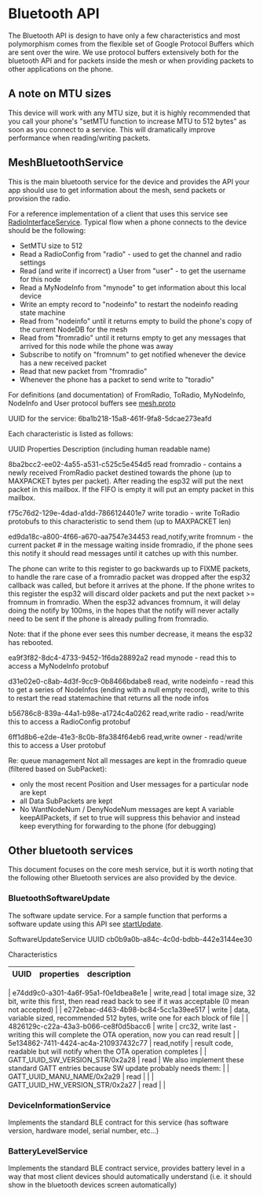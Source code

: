 # Bluetooth API

The Bluetooth API is design to have only a few characteristics and most polymorphism comes from the flexible set of Google Protocol Buffers which are sent over the wire.  We use protocol buffers extensively both for the bluetooth API and for packets inside the mesh or when providing packets to other applications on the phone.

## A note on MTU sizes

This device will work with any MTU size, but it is highly recommended that you call your phone's "setMTU function to increase MTU to 512 bytes" as soon as you connect to a service.  This will dramatically improve performance when reading/writing packets.

## MeshBluetoothService 

This is the main bluetooth service for the device and provides the API your app should use to get information about the mesh, send packets or provision the radio.  

For a reference implementation of a client that uses this service see [RadioInterfaceService](https://github.com/meshtastic/Meshtastic-Android/blob/master/app/src/main/java/com/geeksville/mesh/service/RadioInterfaceService.kt).  Typical flow when 
a phone connects to the device should be the following:

* SetMTU size to 512
* Read a RadioConfig from "radio" - used to get the channel and radio settings
* Read (and write if incorrect) a User from "user" - to get the username for this node
* Read a MyNodeInfo from "mynode" to get information about this local device
* Write an empty record to "nodeinfo" to restart the nodeinfo reading state machine
* Read from "nodeinfo" until it returns empty to build the phone's copy of the current NodeDB for the mesh
* Read from "fromradio" until it returns empty to get any messages that arrived for this node while the phone was away
* Subscribe to notify on "fromnum" to get notified whenever the device has a new received packet
* Read that new packet from "fromradio"
* Whenever the phone has a packet to send write to "toradio"

For definitions (and documentation) of FromRadio, ToRadio, MyNodeInfo, NodeInfo and User  protocol buffers see [mesh.proto](https://github.com/meshtastic/Meshtastic-protobufs/blob/master/mesh.proto)

UUID for the service: 6ba1b218-15a8-461f-9fa8-5dcae273eafd

Each characteristic is listed as follows:

UUID
Properties
Description (including human readable name)

8ba2bcc2-ee02-4a55-a531-c525c5e454d5
read
fromradio - contains a newly received FromRadio packet destined towards the phone (up to MAXPACKET bytes per packet).
After reading the esp32 will put the next packet in this mailbox.  If the FIFO is empty it will put an empty packet in this
mailbox.

f75c76d2-129e-4dad-a1dd-7866124401e7
write
toradio - write ToRadio protobufs to this characteristic to send them (up to MAXPACKET len)

ed9da18c-a800-4f66-a670-aa7547e34453
read,notify,write
fromnum - the current packet # in the message waiting inside fromradio, if the phone sees this notify it should read messages
until it catches up with this number.

The phone can write to this register to go backwards up to FIXME packets, to handle the rare case of a fromradio packet was dropped after the esp32 callback was called, but before it arrives at the phone.  If the phone writes to this register the esp32 will discard older packets and put the next packet >= fromnum in fromradio.
When the esp32 advances fromnum, it will delay doing the notify by 100ms, in the hopes that the notify will never actally need to be sent if the phone is already pulling from fromradio.

Note: that if the phone ever sees this number decrease, it means the esp32 has rebooted.

ea9f3f82-8dc4-4733-9452-1f6da28892a2
read
mynode - read this to access a MyNodeInfo protobuf

d31e02e0-c8ab-4d3f-9cc9-0b8466bdabe8
read, write
nodeinfo - read this to get a series of NodeInfos (ending with a null empty record), write to this to restart the read statemachine that returns all the node infos

b56786c8-839a-44a1-b98e-a1724c4a0262
read,write
radio - read/write this to access a RadioConfig protobuf

6ff1d8b6-e2de-41e3-8c0b-8fa384f64eb6
read,write
owner - read/write this to access a User protobuf

Re: queue management
Not all messages are kept in the fromradio queue (filtered based on SubPacket):
* only the most recent Position and User messages for a particular node are kept
* all Data SubPackets are kept
* No WantNodeNum / DenyNodeNum messages are kept
A variable keepAllPackets, if set to true will suppress this behavior and instead keep everything for forwarding to the phone (for debugging)


## Other bluetooth services

This document focuses on the core mesh service, but it is worth noting that the following other Bluetooth services are also
provided by the device.

### BluetoothSoftwareUpdate

The software update service.  For a sample function that performs a software update using this API see [startUpdate](https://github.com/meshtastic/Meshtastic-Android/blob/master/app/src/main/java/com/geeksville/mesh/service/SoftwareUpdateService.kt).

SoftwareUpdateService UUID cb0b9a0b-a84c-4c0d-bdbb-442e3144ee30

Characteristics

| UUID                                 | properties       | description|
|--------------------------------------|------------------|------------|

| e74dd9c0-a301-4a6f-95a1-f0e1dbea8e1e | write,read       | total image size, 32 bit, write this first, then read read back to see if it was acceptable (0 mean not accepted) |
| e272ebac-d463-4b98-bc84-5cc1a39ee517 | write            | data, variable sized, recommended 512 bytes, write one for each block of file |
| 4826129c-c22a-43a3-b066-ce8f0d5bacc6 | write            | crc32, write last - writing this will complete the OTA operation, now you can read result |
| 5e134862-7411-4424-ac4a-210937432c77 | read,notify      | result code, readable but will notify when the OTA operation completes |
| GATT_UUID_SW_VERSION_STR/0x2a28 | read | We also implement these standard GATT entries because SW update probably needs them: |
| GATT_UUID_MANU_NAME/0x2a29 | read | |
| GATT_UUID_HW_VERSION_STR/0x2a27 | read | |

### DeviceInformationService

Implements the standard BLE contract for this service (has software version, hardware model, serial number, etc...)

### BatteryLevelService

Implements the standard BLE contract service, provides battery level in a way that most client devices should automatically understand (i.e. it should show in the bluetooth devices screen automatically)